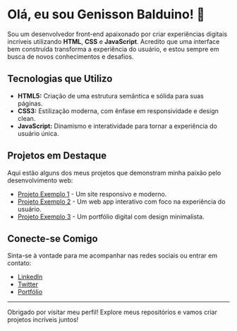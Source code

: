 # Olá, eu sou Genisson Balduino! 👋

Sou um desenvolvedor front-end apaixonado por criar experiências digitais incríveis utilizando **HTML**, **CSS** e **JavaScript**. Acredito que uma interface bem construída transforma a experiência do usuário, e estou sempre em busca de novos conhecimentos e desafios.

## Tecnologias que Utilizo

- **HTML5:** Criação de uma estrutura semântica e sólida para suas páginas.
- **CSS3:** Estilização moderna, com ênfase em responsividade e design clean.
- **JavaScript:** Dinamismo e interatividade para tornar a experiência do usuário única.

## Projetos em Destaque

Aqui estão alguns dos meus projetos que demonstram minha paixão pelo desenvolvimento web:

- [Projeto Exemplo 1](#) - Um site responsivo e moderno.
- [Projeto Exemplo 2](#) - Um web app interativo com foco na experiência do usuário.
- [Projeto Exemplo 3](#) - Um portfólio digital com design minimalista.

## Conecte-se Comigo

Sinta-se à vontade para me acompanhar nas redes sociais ou entrar em contato:

- [LinkedIn](https://www.linkedin.com/)  
- [Twitter](https://twitter.com/)  
- [Portfólio](#)

---

Obrigado por visitar meu perfil! Explore meus repositórios e vamos criar projetos incríveis juntos!
